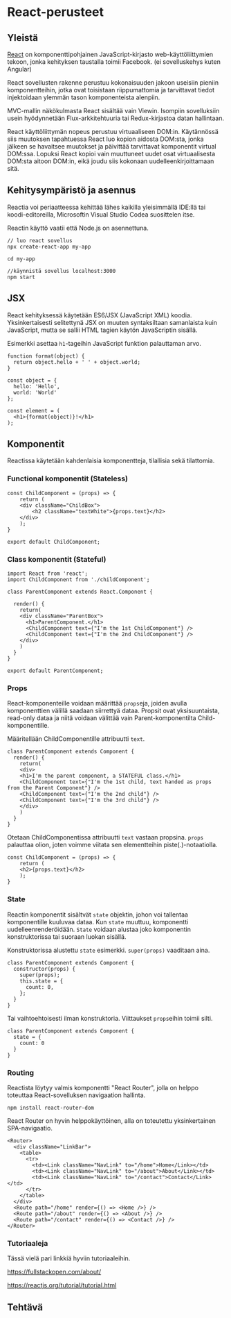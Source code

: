 # React-perusteet

## Yleistä
[React](https://reactjs.org/) on komponenttipohjainen JavaScript-kirjasto web-käyttöliittymien tekoon, jonka kehityksen taustalla toimii Facebook. (ei sovelluskehys kuten Angular)

React sovellusten rakenne perustuu kokonaisuuden jakoon useisiin pieniin komponentteihin, jotka ovat toisistaan riippumattomia ja tarvittavat tiedot injektoidaan ylemmän tason komponenteista alenpiin.

MVC-mallin näkökulmasta React sisältää vain Viewin. Isompiin sovelluksiin usein hyödynnetään Flux-arkkitehtuuria tai Redux-kirjastoa datan hallintaan.

React käyttöliittymän nopeus perustuu virtuaaliseen DOM:in. 
Käytännössä siis muutoksen tapahtuessa React luo kopion aidosta DOM:sta, jonka jälkeen se havaitsee muutokset ja päivittää tarvittavat komponentit virtual DOM:ssa. Lopuksi React kopioi vain muuttuneet uudet osat virtuaalisesta DOM:sta aitoon DOM:in, eikä joudu siis kokonaan uudelleenkirjoittamaan sitä.

## Kehitysympäristö ja asennus

Reactia voi periaatteessa kehittää lähes kaikilla yleisimmällä IDE:llä tai koodi-editoreilla, Microsoftin Visual Studio Codea suosittelen itse.

Reactin käyttö vaatii että Node.js on asennettuna.

```
// luo react sovellus
npx create-react-app my-app

cd my-app

//käynnistä sovellus localhost:3000
npm start
```

## JSX

React kehityksessä käytetään ES6/JSX (JavaScript XML) koodia. Yksinkertaisesti selitettynä JSX on muuten syntaksiltaan samanlaista kuin JavaScript, mutta se sallii HTML tagien käytön JavaScriptin sisällä.

Esimerkki asettaa ```h1```-tageihin JavaScript funktion palauttaman arvo.
```
function format(object) {
  return object.hello + ' ' + object.world;
}

const object = {
  hello: 'Hello',
  world: 'World'
};

const element = (
  <h1>{format(object)}!</h1>
);
```

## Komponentit

Reactissa käytetään kahdenlaisia komponentteja, tilallisia sekä tilattomia.

### Functional komponentit (Stateless)

```
const ChildComponent = (props) => {
    return (
    <div className="ChildBox">
        <h2 className="textWhite">{props.text}</h2>
    </div>
    );
}

export default ChildComponent;
```

### Class komponentit (Stateful)

```
import React from 'react';
import ChildComponent from './childComponent';

class ParentComponent extends React.Component {

  render() {
    return(
    <div className="ParentBox">
      <h1>ParentComponent.</h1>
      <ChildComponent text={"I'm the 1st ChildComponent"} />
      <ChildComponent text={"I'm the 2nd ChildComponent"} />
    </div>
    )
  }
}

export default ParentComponent;
```

### Props

React-komponenteille voidaan määrittää ```props```eja, joiden avulla komponenttien välillä saadaan siirrettyä dataa.
Propsit ovat yksisuuntaista, read-only dataa ja niitä voidaan välittää vain Parent-komponentilta Child-komponentille.

Määritellään ChildComponentille attribuutti ```text```.
```
class ParentComponent extends Component {
  render() {
    return(
    <div>
    <h1>I'm the parent component, a STATEFUL class.</h1>
    <ChildComponent text={"I'm the 1st child, text handed as props from the Parent Component"} />
    <ChildComponent text={"I'm the 2nd child"} />
    <ChildComponent text={"I'm the 3rd child"} />
    </div>
    )
  }
}
```

Otetaan ChildComponentissa attribuutti ```text``` vastaan propsina.
```props``` palauttaa olion, joten voimme viitata sen elementteihin piste(.)-notaatiolla.
```
const ChildComponent = (props) => {
    return (
    <h2>{props.text}</h2>
    );
}

```

### State

Reactin komponentit sisältvät ```state``` objektin, johon voi tallentaa komponentille kuuluvaa dataa.
Kun ```state``` muuttuu, komponentti uudelleenrenderöidään.
```State``` voidaan alustaa joko komponentin konstruktorissa tai suoraan luokan sisällä.

Konstruktorissa alustettu ```state``` esimerkki. ```super(props)``` vaaditaan aina.

```
class ParentComponent extends Component {
  constructor(props) {
    super(props);
    this.state = {
      count: 0,
    };
  }
}
```

Tai vaihtoehtoisesti ilman konstruktoria. Viittaukset ```props```eihin toimii silti.
```
class ParentComponent extends Component {
  state = {
    count: 0
  }
}
```

### Routing

Reactista löytyy valmis komponentti "React Router", jolla on helppo toteuttaa React-sovelluksen navigaation hallinta.
```
npm install react-router-dom
```

React Router on hyvin helppokäyttöinen, alla on toteutettu yksinkertainen SPA-navigaatio.
```
<Router>
  <div className="LinkBar">
    <table>
      <tr>
        <td><Link className="NavLink" to="/home">Home</Link></td>
        <td><Link className="NavLink" to="/about">About</Link></td>
        <td><Link className="NavLink" to="/contact">Contact</Link></td>
      </tr>
    </table>
  </div>
  <Route path="/home" render={() => <Home />} />
  <Route path="/about" render={() => <About />} />
  <Route path="/contact" render={() => <Contact />} />
</Router>
```

### Tutoriaaleja

Tässä vielä pari linkkiä hyviin tutoriaaleihin.

https://fullstackopen.com/about/

https://reactjs.org/tutorial/tutorial.html

## Tehtävä

